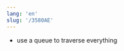 ```yaml
---
lang: 'en'
slug: '/3580AE'
---
```


- use a queue to traverse everything

<head>
  <html lang="en-US"/>
</head>
